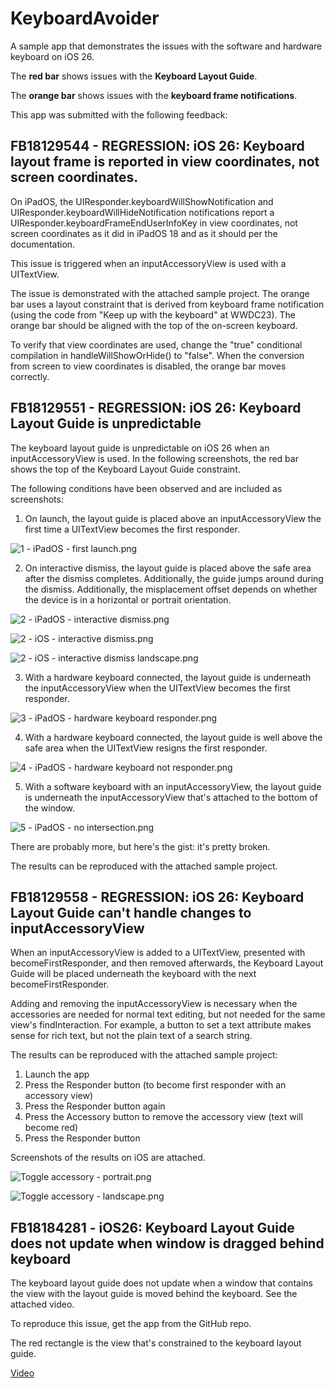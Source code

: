 # KeyboardAvoider

A sample app that demonstrates the issues with the software and hardware keyboard on iOS 26.

The **red bar** shows issues with the **Keyboard Layout Guide**.

The **orange bar** shows issues with the **keyboard frame notifications**.

This app was submitted with the following feedback:

## FB18129544 - REGRESSION: iOS 26: Keyboard layout frame is reported in view coordinates, not screen coordinates.

On iPadOS, the UIResponder.keyboardWillShowNotification and UIResponder.keyboardWillHideNotification notifications report a UIResponder.keyboardFrameEndUserInfoKey in view coordinates, not screen coordinates as it did in iPadOS 18 and as it should per the documentation.

This issue is triggered when an inputAccessoryView is used with a UITextView.

The issue is demonstrated with the attached sample project. The orange bar uses a layout constraint that is derived from keyboard frame notification (using the code from "Keep up with the keyboard" at WWDC23). The orange bar should be aligned with the top of the on-screen keyboard.

To verify that view coordinates are used, change the "true" conditional compilation in handleWillShowOrHide() to "false". When the conversion from screen to view coordinates is disabled, the orange bar moves correctly.

## FB18129551 - REGRESSION: iOS 26: Keyboard Layout Guide is unpredictable

The keyboard layout guide is unpredictable on iOS 26 when an inputAccessoryView is used. In the following screenshots, the red bar shows the top of the Keyboard Layout Guide constraint.

The following conditions have been observed and are included as screenshots:

1. On launch, the layout guide is placed above an inputAccessoryView the first time a UITextView becomes the first responder.

![1 - iPadOS - first launch.png](https://github.com/chockenberry/KeyboardAvoider/blob/main/FB18129551/1%20-%20iPadOS%20-%20first%20launch.png)

2. On interactive dismiss, the layout guide is placed above the safe area after the dismiss completes. Additionally, the guide jumps around during the dismiss. Additionally, the misplacement offset depends on whether the device is in a horizontal or portrait orientation.

![2 - iPadOS - interactive dismiss.png](https://github.com/chockenberry/KeyboardAvoider/blob/main/FB18129551/2%20-%20iPadOS%20-%20Interactive%20dismiss.png)

![2 - iOS - interactive dismiss.png](https://github.com/chockenberry/KeyboardAvoider/blob/main/FB18129551/2%20-%20iOS%20-%20interactive%20dismiss.png)

![2 - iOS - interactive dismiss landscape.png](https://github.com/chockenberry/KeyboardAvoider/blob/main/FB18129551/2%20-%20iOS%20-%20interactive%20dismiss%20landscape.png)

3. With a hardware keyboard connected, the layout guide is underneath the inputAccessoryView when the UITextView becomes the first responder.

![3 - iPadOS - hardware keyboard responder.png](https://github.com/chockenberry/KeyboardAvoider/blob/main/FB18129551/3%20-%20iPadOS%20-%20hardware%20keyboard%20responder.png)

4. With a hardware keyboard connected, the layout guide is well above the safe area  when the UITextView resigns the first responder.

![4 - iPadOS - hardware keyboard not responder.png](https://github.com/chockenberry/KeyboardAvoider/blob/main/FB18129551/4%20-%20iPadOS%20-%20hardware%20keyboard%20not%20responder.png)

5. With a software keyboard with an inputAccessoryView, the layout guide is underneath the inputAccessoryView that's attached to the bottom of the window.

![5 - iPadOS - no intersection.png](https://github.com/chockenberry/KeyboardAvoider/blob/main/FB18129551/5%20-%20iPadOS%20-%20no%20intersection.png)

There are probably more, but here's the gist: it's pretty broken.

The results can be reproduced with the attached sample project.

## FB18129558 - REGRESSION: iOS 26: Keyboard Layout Guide can't handle changes to inputAccessoryView

When an inputAccessoryView is added to a UITextView, presented with becomeFirstResponder, and then removed afterwards, the Keyboard Layout Guide will be placed underneath the keyboard with the next becomeFirstResponder.

Adding and removing the inputAccessoryView is necessary when the accessories are needed for normal text editing, but not needed for the same view's findInteraction. For example, a button to set a text attribute makes sense for rich text, but not the plain text of a search string.

The results can be reproduced with the attached sample project:

1. Launch the app
2. Press the Responder button (to become first responder with an accessory view)
3. Press the Responder button again
4. Press the Accessory button to remove the accessory view (text will become red)
5. Press the Responder button

Screenshots of the results on iOS are attached.

![Toggle accessory - portrait.png](https://github.com/chockenberry/KeyboardAvoider/blob/main/FB18129558/Toggle%20accessory%20-%20portrait.png)

![Toggle accessory - landscape.png](https://github.com/chockenberry/KeyboardAvoider/blob/main/FB18129558/Toggle%20accessory%20-%20landscape.png)

## FB18184281 - iOS26: Keyboard Layout Guide does not update when window is dragged behind keyboard

The keyboard layout guide does not update when a window that contains the view with the layout guide is moved behind the keyboard. See the attached video.

To reproduce this issue, get the app from the GitHub repo.

The red rectangle is the view that's constrained to the keyboard layout guide.

[Video](https://github.com/chockenberry/KeyboardAvoider/tree/main/FB18184281)


